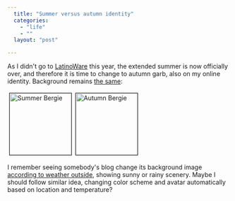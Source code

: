 ```yaml
---
  title: "Summer versus autumn identity"
  categories: 
    - "life"
    - ""
  layout: "post"

---
```

<p>
As I didn't go to <a href="http://latinoware.org/">LatinoWare</a> this year, the extended summer is now officially over, and therefore it is time to change to autumn garb, also on my online identity. Background remains <a href="http://en.wikipedia.org/wiki/Haydarpa%C5%9Fa_Terminal">the same</a>:
</p><p>
<img src="http://bergie.iki.fi/midcom-serveattachmentguid-1da2e1e6a77311ddb2a08f8af993ed7ded7d/bergie_haydarpasa_summer-200x200.jpg" height="140" width="140" border="1" hspace="4" vspace="4" alt="Summer Bergie" title="Summer Bergie" /><img src="http://bergie.iki.fi/midcom-serveattachmentguid-1cb164cea77311dda3de175b146cad38ad38/bergie_haydarpasa_fall_cropped-200x200.jpg" height="140" width="140" border="1" hspace="4" vspace="4" alt="Autumn Bergie" title="Autumn Bergie" /></p><p>
I remember seeing somebody's blog change its background image <a href="http://css-tricks.com/using-weather-data-to-change-your-websites-apperance-through-php-and-css/">according to weather outside</a>, showing sunny or rainy scenery. Maybe I should follow similar idea, changing color scheme and avatar automatically based on location and temperature?
</p>